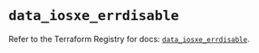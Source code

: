 # `data_iosxe_errdisable`

Refer to the Terraform Registry for docs: [`data_iosxe_errdisable`](https://registry.terraform.io/providers/ciscodevnet/iosxe/0.9.3/docs/data-sources/errdisable).
